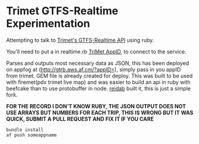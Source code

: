 # Trimet GTFS-Realtime Experimentation

Attempting to talk to [Trimet's GTFS-Realtime API](http://developer.trimet.org/GTFS.shtml) using ruby.

You'll need to put a in realtime.rb [TriMet AppID](http://developer.trimet.org/registration/), to connect to the service.

Parses and outputs most necessary data as JSON, this has been deployed on appfog at (http://gtrb.aws.af.cm/?appID=), simply pass in you appID from trimet.
GEM file is already created for deploy. This was built to be used with firemet(pdx trimet live map) and was easier to build an api in ruby with beefcake than to use protobuffer in node. [reidab](https://github.com/reidab) built it, this is just a simple fork.
     
**FOR THE RECORD I DON'T KNOW RUBY, THE JSON OUTPUT DOES NOT USE ARRAYS BUT NUMBERS FOR EACH TRIP, THIS IS WRONG BUT IT WAS QUICK, SUBMIT A PULL REQUEST AND FIX IT IF YOU CARE**
```
bundle install
af push someappname
```